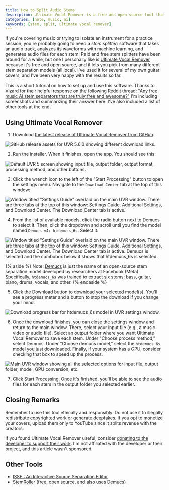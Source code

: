 ```yaml
---
title: How to Split Audio Stems
description: Ultimate Vocal Remover is a free and open-source tool that allows you to separate stems from audio tracks using machine learning.
categories: [note, music, ai]
keywords: [stem, split, ultimate vocal remover]
---
```


If you're covering music or trying to isolate an instrument for a practice session, you're probably going to need a <dfn>stem splitter</dfn>: software that takes an audio track, analyzes its waveforms with machine learning, and generates audio files for each stem. Paid and free stem splitters have been around for a while, but one I personally like is [Ultimate Vocal Remover](https://github.com/Anjok07/ultimatevocalremovergui) because it's free and open source, and it lets you pick from many different stem separation models (all local). I've used it for several of my own guitar covers, and I've been very happy with the results so far.

This is a short tutorial on how to set up and use this software. Thanks to Vizard for their helpful response on the following Reddit thread: ["Any free music AI stem separators that are truly free and awesome?"](https://www.reddit.com/r/musicproduction/comments/1704kob/comment/ktj2y1u/?utm_source=share&utm_medium=web3x&utm_name=web3xcss&utm_term=1) I'm including screenshots and summarizing their answer here. I've also included a list of other tools at the end.

## Using Ultimate Vocal Remover

1. Download [the latest release of Ultimate Vocal Remover from GitHub](https://github.com/Anjok07/ultimatevocalremovergui/releases).

![GitHub release assets for UVR 5.6.0 showing different download links.](./images/uvr-download.png)

2. Run the installer. When it finishes, open the app. You should see this:

![Default UVR 5 screen showing input file, output folder, output format, processing method, and other buttons.](./images/uvr-screen.png)

3. Click the wrench icon to the left of the "Start Processing" button to open the settings menu. Navigate to the `Download Center` tab at the top of this window:

![Window titled "Settings Guide" overlaid on the main UVR window. There are three tabs at the top of this window: Settings Guide, Additional Settings, and Download Center. The Download Center tab is active.](./images/uvr-download-center.png)

4. From the list of available models, click the radio button next to Demucs to select it. Then, click the dropdown and scroll until you find the model named `Demucs v4: htdemucs_6s`. Select it:

![Window titled "Settings Guide" overlaid on the main UVR window. There are three tabs at the top of this window: Settings Guide, Additional Settings, and Download Center. The Download Center tab is active. Demucs is selected and the combobox below it shows that htdemucs_6s is selected.](./images/uvr-htdemucs6s.png)

{% aside %}
Note: [Demucs](https://github.com/facebookresearch/demucs) is just the name of an open-source stem separation model developed by researchers at Facebook (Meta). Specifically, `htdemucs_6s` was trained to extract six stems: bass, guitar, piano, drums, vocals, and other.
{% endaside %}

5. Click the Download button to download your selected model(s). You'll see a progress meter and a button to stop the download if you change your mind.

![Download progress bar for htdemucs_6s model in UVR settings window.](./images/uvr-htdemucs-download.png)

6. Once the download finishes, you can close the settings window and return to the main window. There, select your input file (e.g., a music video or audio file). Select an output folder where you want Ultimate Vocal Remover to save each stem. Under "Choose process method," select Demucs. Under "Choose demucs model," select the `htdemucs_6s` model you just downloaded. Finally, if your system has a GPU, consider checking that box to speed up the process.

![Main UVR window showing all the selected options for input file, output folder, model, GPU conversion, etc.](./images/uvr-inputs.png)

7. Click Start Processing. Once it's finished, you'll be able to see the audio files for each stem in the output folder you selected earlier.

## Closing Remarks

Remember to use this tool ethically and responsibly. Do not use it to illegally redistribute copyrighted work or generate deepfakes. If you opt to monetize your covers, upload them only to YouTube since it splits revenue with the creators.

If you found Ultimate Vocal Remover useful, consider [donating to the developer to support their work](https://buymeacoffee.com/uvr5). I'm not affiliated with the developer or their project, and this article wasn't sponsored.

## Other Tools

- [ISSE : An Interactive Source Separation Editor](https://isse.sourceforge.net/)
- [StemRoller](https://github.com/stemrollerapp/stemroller/) (free, open source, and also uses Demucs)
